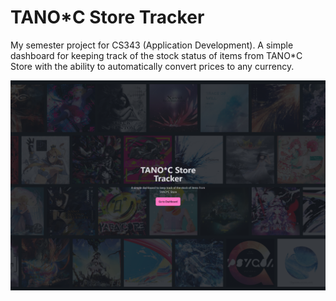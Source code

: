 # TANO*C Store Tracker

My semester project for CS343 (Application Development). A simple dashboard for keeping track of the stock status of items from TANO*C Store with the ability to automatically convert prices to any currency.

![alt text](https://github.com/Eclypsed/CS343-Project/blob/master/TANOC%20Store%20Tracker%20Dashboard.png)
